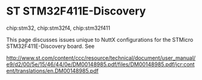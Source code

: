 # ST STM32F411E-Discovery

<div class="tags">

chip:stm32, chip:stm32f4, chip:stm32f411

</div>

This page discusses issues unique to NuttX configurations for the
STMicro STM32F411E-Discovery board. See

<http://www.st.com/content/ccc/resource/technical/document/user_manual/e9/d2/00/5e/15/46/44/0e/DM00148985.pdf/files/DM00148985.pdf/jcr:content/translations/en.DM00148985.pdf>
